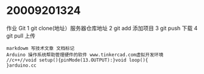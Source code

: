 # 20009201324
作业
Git 1 git  clone(地址）服务器仓库地址
    2 git add 添加项目
    3 git push 下载
    4 git pull 上传
    
    markdowm 写技术文章 文档标记
    Arduino 操作系统帮助管理硬件的软件 www.tinkercad.com虚拟开发环境
    //c++//void setup(){pinMode(13.OUTPUT):}void loop(){
    }arduino.cc
